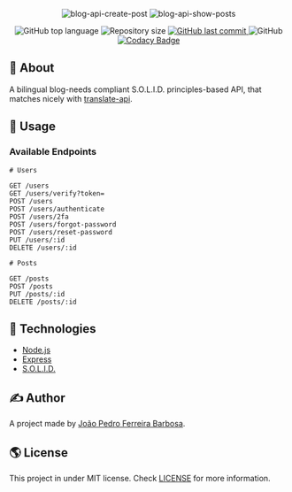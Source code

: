 <p align="center">
  <img alt="blog-api-create-post" src="https://user-images.githubusercontent.com/79005271/148666077-691c461d-00bf-4fb0-8d4f-6cc5ae1c6a70.png" />
  <img alt="blog-api-show-posts" src="https://user-images.githubusercontent.com/79005271/148666069-bddf76db-1ac3-4efa-94c0-9c459c99fa18.png" />
</p>

<p align="center">
  <img alt="GitHub top language" src="https://img.shields.io/github/languages/top/oJPBarbosa/blog-api.svg">

  <img alt="Repository size" src="https://img.shields.io/github/repo-size/oJPBarbosa/blog-api.svg">
  <a href="https://github.com/oJPBarbosa/blog-api/commits">
    <img alt="GitHub last commit" src="https://img.shields.io/github/last-commit/oJPBarbosa/blog-api.svg">
  </a>
  <img alt="GitHub" src="https://img.shields.io/github/license/oJPBarbosa/blog-api.svg">
  <a href="https://www.codacy.com/gh/oJPBarbosa/blog-api/dashboard?utm_source=github.com&amp;utm_medium=referral&amp;utm_content=oJPBarbosa/blog-api&amp;utm_campaign=Badge_Grade">
    <img alt="Codacy Badge" src="https://app.codacy.com/project/badge/Grade/06ee3e60480b494e94df3b639567c875">
  </a>
</p>

## 🎯 About

A bilingual blog-needs compliant S.O.L.I.D. principles-based API, that matches nicely with [translate-api](https://github.com/oJPBarbosa/translate-api).

## 🙋 Usage

### Available Endpoints

```
# Users

GET /users
GET /users/verify?token=
POST /users
POST /users/authenticate
POST /users/2fa
POST /users/forgot-password
POST /users/reset-password
PUT /users/:id
DELETE /users/:id

# Posts

GET /posts
POST /posts
PUT /posts/:id
DELETE /posts/:id
```

## :rocket: Technologies

- [Node.js](https://nodejs.org/)
- [Express](https://expressjs.com/)
- [S.O.L.I.D.](https://wikipedia.org/wiki/SOLID/)

## ✍️ Author

A project made by [João Pedro Ferreira Barbosa](https://github.com/oJPBarbosa).

## 🌎 License

This project in under MIT license. Check [LICENSE](https://github.com/oJPBarbosa/blog-api/blob/main/LICENSE) for more information.
